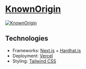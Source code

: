 # [KnownOrigin](https://known-origin.vercel.app/)
[![KnownOrigin](https://www.darwinbalino.com/_next/image?url=%2F_next%2Fstatic%2Fimage%2Fpublic%2Fnft.d3edd4f3ba76b6d48e28e0238090cec3.png&w=828&q=75)](https://known-origin.vercel.app/)
## Technologies
- Frameworks: [Next.js](https://nextjs.org/) + [Hardhat.js](https://hardhat.org/)
- Deployment: [Vercel](https://vercel.com/)
- Styling: [Tailwind CSS](https://tailwindcss.com/)
